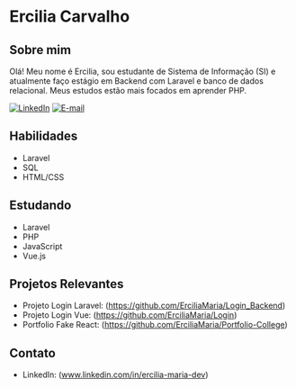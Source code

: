# Ercilia Carvalho

## Sobre mim
Olá! Meu nome é Ercilia,  sou estudante de Sistema de Informação (SI) e atualmente faço estágio em Backend com Laravel e banco de dados relacional. Meus estudos estão mais focados em aprender PHP.

[![LinkedIn](https://img.shields.io/badge/linkedin-%230077B5.svg?style=for-the-badge&logo=linkedin&logoColor=white)](https://www.linkedin.com/in/ercilia-maria-dev)
[![E-mail](https://img.shields.io/badge/-Email-0077B5?style=for-the-badge&logo=microsoft-outlook&logoColor=white)](erciliacarvalho2@gmail.com)
  

## Habilidades

- Laravel
- SQL
- HTML/CSS

## Estudando
- Laravel
- PHP
- JavaScript
- Vue.js

## Projetos Relevantes

- Projeto Login Laravel: (https://github.com/ErciliaMaria/Login_Backend)
- Projeto Login Vue: (https://github.com/ErciliaMaria/Login)
- Portfolio Fake React: (https://github.com/ErciliaMaria/Portfolio-College)

## Contato

- LinkedIn: (www.linkedin.com/in/ercilia-maria-dev)
